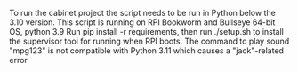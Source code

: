 To run the cabinet project the script needs to be run in Python below the 3.10 version.
This script is running on RPI Bookworm and Bullseye 64-bit OS, python 3.9
Run pip install -r requirements, then run ./setup.sh to install the supervisor tool for running when RPI boots.
The command to play sound "mpg123" is not compatible with Python 3.11 which causes a "jack"-related error
